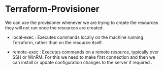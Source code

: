 # Terraform-Provisioner

We can use the provisioner whenever we are trying to create the resources they will not run once the resources are created.

* local-exec : Executes commands locally on the machine running Terraform, rather than on the resource itself.

* remote-exec : Executes commands on a remote resource, typically over SSH or WinRM.
 For this we need to make first connection and then we can install or update configuration changes to the server if required .
